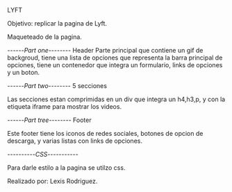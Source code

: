 LYFT

Objetivo: replicar la pagina de Lyft.

Maqueteado de la pagina.

------*Part one*--------
Header
Parte principal que contiene un gif de backgroud, tiene una lista de opciones que representa la barra principal de opciones, tiene un contenedor que integra un formulario, links de opciones y un boton.

------*Part two*--------
5 secciones 

Las secciones estan comprimidas en un div que integra un h4,h3,p, y con la etiqueta iframe para mostrar los videos.

------*Part tree*--------
Footer

Este footer tiene los iconos de redes sociales, botones de opcion de descarga, y varias listas con links de opciones.


----------*CSS*-----------

Para darle estilo a la pagina se utilzo css.


Realizado por:
Lexis Rodriguez.

